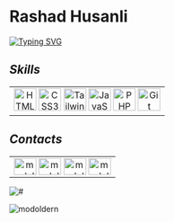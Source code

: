 # Rashad Husanli
[![Typing SVG](https://readme-typing-svg.demolab.com?font=Libre+Barcode+39+Extended&size=30&duration=3000&pause=1000&color=F87200&center=true&lines=Front-End+developer)](https://git.io/typing-svg)
## *Skills*
<table><tr><td valign="top">
<div align="center">  
<a href="https://www.w3schools.com/html/" target="_blank"><img src="https://profilinator.rishav.dev/skills-assets/html5-original-wordmark.svg" alt="HTML5" height="40" /></a>
<a href="https://www.w3schools.com/css/" target="_blank"><img src="https://profilinator.rishav.dev/skills-assets/css3-original-wordmark.svg" alt="CSS3" height="40" /></a>
<a href="https://www.tailwindcss.com/" target="_blank"><img src="https://profilinator.rishav.dev/skills-assets/tailwindcss.svg" alt="Tailwind CSS" height="40" /></a> 
<a href="https://www.javascript.com/" target="_blank"><img src="https://profilinator.rishav.dev/skills-assets/javascript-original.svg" alt="JavaScript" height="40" /></a>
<a href="https://www.php.net/" target="_blank"><img src="https://www.php.net/images/logos/new-php-logo.svg" alt="PHP" height="40" /></a>
<a href="https://github.com/" target="_blank"><img src="https://profilinator.rishav.dev/skills-assets/git-scm-icon.svg" alt="Git" height="40" /></a>
</div>
</td></tr></table>


## *Contacts*
<table><tr><td valign="top">
<div align="center">  
<a href="https://www.facebook.com/profile.php?id=100023073662950" target="_lank"><img align="center" src="https://raw.githubusercontent.com/rahuldkjain/github-profile-readme-generator/master/src/images/icons/Social/facebook.svg" alt="modoldern" height="30" width="40" /></a>
  <a href="https://www.linkedin.com/in/rashad-kurbanov-b672a283/" target="blank"><img align="center" src="https://raw.githubusercontent.com/rahuldkjain/github-profile-readme-generator/master/src/images/icons/Social/linked-in-alt.svg" alt="modoldern" height="30" width="40" /></a>
<a href="https://codepen.io/modoldern" target="_lank"><img align="center" src="https://raw.githubusercontent.com/rahuldkjain/github-profile-readme-generator/master/src/images/icons/Social/codepen.svg" alt="modoldern" height="30" width="40" /></a>
<a href="https://www.youtube.com/channel/UCgsWoppyxFlvn4i0oeDHt0w" target="_lank"><img align="center" src="https://raw.githubusercontent.com/rahuldkjain/github-profile-readme-generator/master/src/images/icons/Social/youtube.svg" alt="modoldern" height="30" width="40" /></a>

  </div>
</td></tr></table>

<p align="left"> <img src="https://komarev.com/ghpvc/?username=karacagurbuz&label=Profile%20views&color=0e75b6&style=flat" alt="#" /> </p>

<p><img align="left" src="https://github-readme-stats.vercel.app/api/top-langs?username=modoldern&show_icons=true&locale=en&layout=compact" alt="modoldern" /></p>



